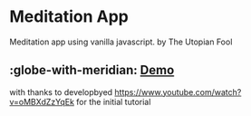 # Meditation App

Meditation app using vanilla javascript.
by The Utopian Fool

:globe-with-meridian: [Demo](https://meditation.utopianfool.co.uk/)
------------------------------------------------------

with thanks to developbyed
https://www.youtube.com/watch?v=oMBXdZzYqEk
for the initial tutorial
